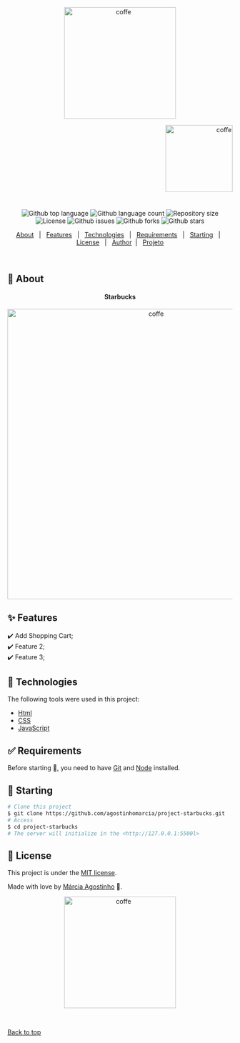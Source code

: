 <p align="center">
   <img src="https://media.giphy.com/media/iJVtsbgNDGnDMQif1J/giphy.gif" alt="coffe" width="250"/>
</p>

<p align="right">
   <img src="https://media.giphy.com/media/rTEOxgoKAbSkE/giphy.gif" alt="coffe" width="150"/>
</p>




<h1 align="center"></h1>

<p align="center">
  <img alt="Github top language" src="https://img.shields.io/github/languages/top/agostinhomarcia/project-starbucks?color=017143">

  <img alt="Github language count" src="https://img.shields.io/github/languages/count/agostinhomarcia/papelaria-caprichos?color=017143">

  <img alt="Repository size" src="https://img.shields.io/github/repo-size/agostinhomarcia/project-starbucks?color=017143">

   <img alt="License" src="https://img.shields.io/github/license/agostinhomarcia/project-starbucks?color=017143">

   <img alt="Github issues" src="https://img.shields.io/github/issues/agostinhomarcia/project-starbucks?color=017143" /> 

   <img alt="Github forks" src="https://img.shields.io/github/forks/agostinhomarcia/project-starbucks?color=017143" /> 

   <img alt="Github stars" src="https://img.shields.io/github/stars/agostinhomarcia/project-starbucks?color=017143" /> 
</p>


<p align="center">
  <a href="#dart-about">About</a> &#xa0; | &#xa0; 
  <a href="#sparkles-features">Features</a> &#xa0; | &#xa0;
  <a href="#rocket-technologies">Technologies</a> &#xa0; | &#xa0;
  <a href="#white_check_mark-requirements">Requirements</a> &#xa0; | &#xa0;
  <a href="#checkered_flag-starting">Starting</a> &#xa0; | &#xa0;
  <a href="#memo-license">License</a> &#xa0; | &#xa0;
  <a href="https://github.com/agostinhomarcia" target="_blank">Author</a>&#xa0; | &#xa0
  <a href="https://agostinhomarcia.github.io/papelaria-caprichos/" target="_blank" rel="noopener noreferrer">Projeto</a>
</p>

<br>

## :dart: About ##


<h4 align="center">Starbucks </h4>

<p align="center">
   <img src="https://media.giphy.com/media/PGFM9ZwJa4P7ZNB4e6/giphy.gif" alt="coffe" width="650"/>
</p>


## :sparkles: Features ##

:heavy_check_mark: Add Shopping Cart;\
:heavy_check_mark: Feature 2;\
:heavy_check_mark: Feature 3;

## :rocket: Technologies ##

The following tools were used in this project:


- [Html](https://developer.mozilla.org/pt-BR/docs/Web/HTML/Element/html/)  
- [CSS](https://developer.mozilla.org/pt-BR/docs/Web/CSS) 
- [JavaScript](https://developer.mozilla.org/pt-BR/docs/Web/Javascript)



## :white_check_mark: Requirements ##

Before starting :checkered_flag:, you need to have [Git](https://git-scm.com) and [Node](https://nodejs.org/en/) installed.

## :checkered_flag: Starting ##

```bash
# Clone this project
$ git clone https://github.com/agostinhomarcia/project-starbucks.git
# Access
$ cd project-starbucks
# The server will initialize in the <http://127.0.0.1:5500l>
```



## :memo: License ##


This project is under the [MIT license](./License).

Made with love by [Márcia Agostinho](https://github.com/agostinhomarcia) 🚀.




<p align="center">
   <img src="https://media.giphy.com/media/IaMxrzxAVIBrYRAsJN/giphy.gif" alt="coffe" width="250"/>
</p>

&#xa0;

<a href="#top">Back to top </a>
